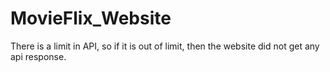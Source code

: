 # MovieFlix_Website
There is a limit in API, so if it is out of limit, then the website did not get any api response.
